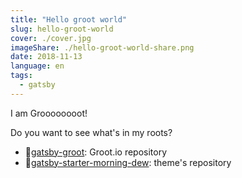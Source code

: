 ```yaml
---
title: "Hello groot world"
slug: hello-groot-world
cover: ./cover.jpg
imageShare: ./hello-groot-world-share.png
date: 2018-11-13
language: en
tags:
  - gatsby
---
```


I am Groooooooot!

Do you want to see what's in my roots?

* 🌱[gatsby-groot](https://github.com/maxpou/gatsby-groot/): Groot.io repository
* 🌲[gatsby-starter-morning-dew](https://github.com/maxpou/gatsby-starter-morning-dew): theme's repository
